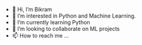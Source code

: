 - 👋 Hi, I’m Bikram
- 👀 I’m interested in Python and Machine Learning. 
- 🌱 I’m currently learning Python
- 💞️ I’m looking to collaborate on ML projects
- 📫 How to reach me ...

<!---
sarkarbikram90/sarkarbikram90 is a ✨ special ✨ repository because its `README.md` (this file) appears on your GitHub profile.
You can click the Preview link to take a look at your changes.
--->
